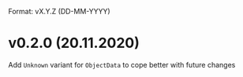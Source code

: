Format: vX.Y.Z (DD-MM-YYYY)

# v0.2.0 (20.11.2020)
Add `Unknown` variant for `ObjectData` to cope better with future changes
